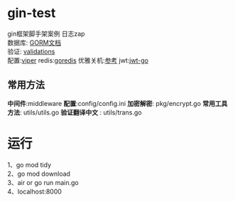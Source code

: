 
# gin-test
gin框架脚手架案例 日志zap    
数据库: [GORM文档](https://learnku.com/docs/gorm/v2)       
验证: [validations](https://github.com/go-playground/validator)  
配置:[viper](https://github.com/spf13/viper)
redis:[goredis](https://github.com/go-redis/redis)
优雅关机:[参考](https://www.liwenzhou.com/posts/Go/graceful_shutdown/)
jwt:[jwt-go](github.com/dgrijalva/jwt-go)

## 常用方法
**中间件**:middleware
**配置**:config/config.ini
**加密解密**: pkg/encrypt.go
**常用工具方法**: utils/utils.go
**验证翻译中文** : utils/trans.go

# 运行
1、go mod tidy     
2、go mod download     
3、air or go run main.go    
4、localhost:8000